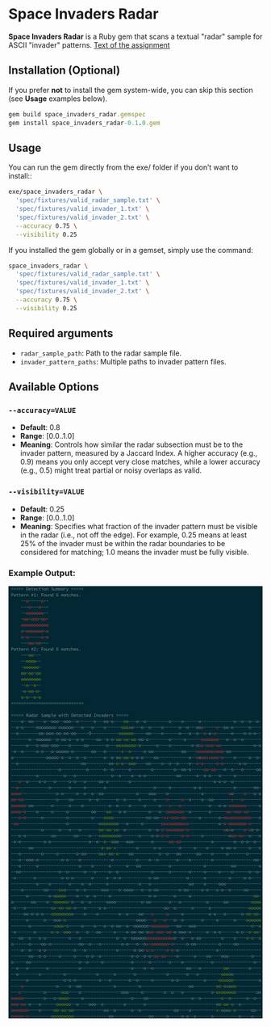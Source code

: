 # Space Invaders Radar

**Space Invaders Radar** is a Ruby gem that scans a textual "radar" sample for ASCII "invader" patterns.
[Text of the assignment](ASSIGNMENT.md)

## Installation (Optional)
If you prefer **not** to install the gem system-wide, you can skip this section (see **Usage** examples below).
```ruby
gem build space_invaders_radar.gemspec
gem install space_invaders_radar-0.1.0.gem
```

## Usage

You can run the gem directly from the exe/ folder if you don’t want to install::
```bash
exe/space_invaders_radar \
  'spec/fixtures/valid_radar_sample.txt' \
  'spec/fixtures/valid_invader_1.txt' \
  'spec/fixtures/valid_invader_2.txt' \
  --accuracy 0.75 \
  --visibility 0.25
```

If you installed the gem globally or in a gemset, simply use the command:
```bash
space_invaders_radar \
  'spec/fixtures/valid_radar_sample.txt' \
  'spec/fixtures/valid_invader_1.txt' \
  'spec/fixtures/valid_invader_2.txt' \
  --accuracy 0.75 \
  --visibility 0.25
```

## Required arguments

- `radar_sample_path`: Path to the radar sample file.
- `invader_pattern_paths`: Multiple paths to invader pattern files.

## Available Options

### `--accuracy=VALUE`
- **Default**: 0.8
- **Range**: [0.0..1.0]
- **Meaning**: Controls how similar the radar subsection must be to the invader pattern, measured by a Jaccard Index. A higher accuracy (e.g., 0.9) means you only accept very close matches, while a lower accuracy (e.g., 0.5) might treat partial or noisy overlaps as valid.

### `--visibility=VALUE`
- **Default**: 0.25  
- **Range**: [0.0..1.0]
- **Meaning**: Specifies what fraction of the invader pattern must be visible in the radar (i.e., not off the edge). For example, 0.25 means at least 25% of the invader must be within the radar boundaries to be considered for matching; 1.0 means the invader must be fully visible.

### Example Output:
![example output](/output_example.png)
